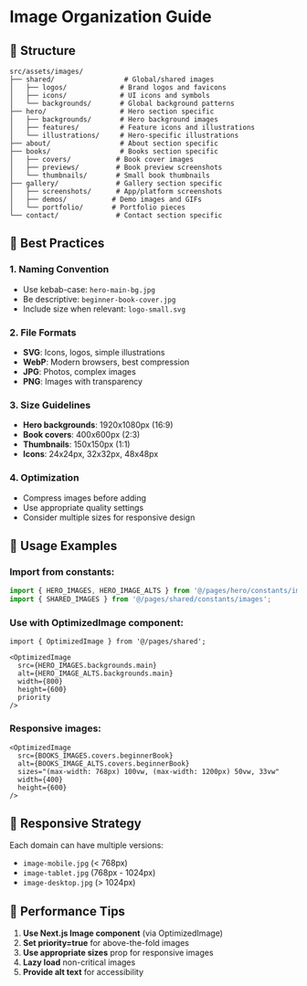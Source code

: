 # Image Organization Guide

## 📁 Structure

```
src/assets/images/
├── shared/                 # Global/shared images
│   ├── logos/             # Brand logos and favicons
│   ├── icons/             # UI icons and symbols
│   └── backgrounds/       # Global background patterns
├── hero/                  # Hero section specific
│   ├── backgrounds/       # Hero background images
│   ├── features/          # Feature icons and illustrations
│   └── illustrations/     # Hero-specific illustrations
├── about/                 # About section specific
├── books/                 # Books section specific
│   ├── covers/           # Book cover images
│   ├── previews/         # Book preview screenshots
│   └── thumbnails/       # Small book thumbnails
├── gallery/              # Gallery section specific
│   ├── screenshots/      # App/platform screenshots
│   ├── demos/           # Demo images and GIFs
│   └── portfolio/       # Portfolio pieces
└── contact/              # Contact section specific
```

## 🎯 Best Practices

### 1. **Naming Convention**
- Use kebab-case: `hero-main-bg.jpg`
- Be descriptive: `beginner-book-cover.jpg`
- Include size when relevant: `logo-small.svg`

### 2. **File Formats**
- **SVG**: Icons, logos, simple illustrations
- **WebP**: Modern browsers, best compression
- **JPG**: Photos, complex images
- **PNG**: Images with transparency

### 3. **Size Guidelines**
- **Hero backgrounds**: 1920x1080px (16:9)
- **Book covers**: 400x600px (2:3)
- **Thumbnails**: 150x150px (1:1)
- **Icons**: 24x24px, 32x32px, 48x48px

### 4. **Optimization**
- Compress images before adding
- Use appropriate quality settings
- Consider multiple sizes for responsive design

## 🔧 Usage Examples

### Import from constants:
```typescript
import { HERO_IMAGES, HERO_IMAGE_ALTS } from '@/pages/hero/constants/images';
import { SHARED_IMAGES } from '@/pages/shared/constants/images';
```

### Use with OptimizedImage component:
```tsx
import { OptimizedImage } from '@/pages/shared';

<OptimizedImage
  src={HERO_IMAGES.backgrounds.main}
  alt={HERO_IMAGE_ALTS.backgrounds.main}
  width={800}
  height={600}
  priority
/>
```

### Responsive images:
```tsx
<OptimizedImage
  src={BOOKS_IMAGES.covers.beginnerBook}
  alt={BOOKS_IMAGE_ALTS.covers.beginnerBook}
  sizes="(max-width: 768px) 100vw, (max-width: 1200px) 50vw, 33vw"
  width={400}
  height={600}
/>
```

## 📱 Responsive Strategy

Each domain can have multiple versions:
- `image-mobile.jpg` (< 768px)
- `image-tablet.jpg` (768px - 1024px)  
- `image-desktop.jpg` (> 1024px)

## 🚀 Performance Tips

1. **Use Next.js Image component** (via OptimizedImage)
2. **Set priority=true** for above-the-fold images
3. **Use appropriate sizes** prop for responsive images
4. **Lazy load** non-critical images
5. **Provide alt text** for accessibility
